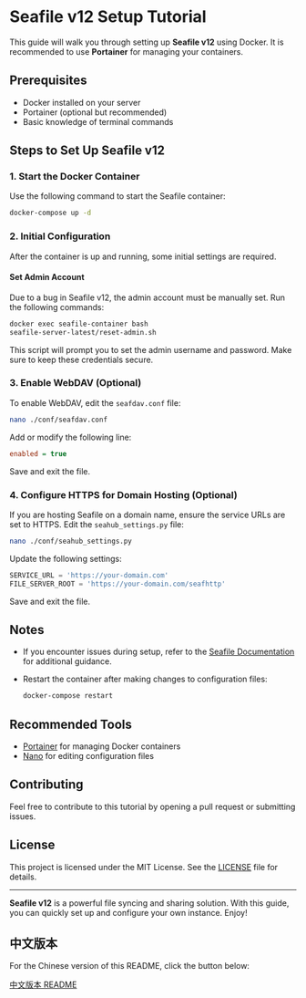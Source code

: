 # Seafile v12 Setup Tutorial

This guide will walk you through setting up **Seafile v12** using Docker. It is recommended to use **Portainer** for managing your containers.

## Prerequisites
- Docker installed on your server
- Portainer (optional but recommended)
- Basic knowledge of terminal commands

## Steps to Set Up Seafile v12

### 1. Start the Docker Container
Use the following command to start the Seafile container:

```bash
docker-compose up -d
```

### 2. Initial Configuration
After the container is up and running, some initial settings are required.

#### Set Admin Account
Due to a bug in Seafile v12, the admin account must be manually set. Run the following commands:

```bash
docker exec seafile-container bash
seafile-server-latest/reset-admin.sh
```

This script will prompt you to set the admin username and password. Make sure to keep these credentials secure.

### 3. Enable WebDAV (Optional)
To enable WebDAV, edit the `seafdav.conf` file:

```bash
nano ./conf/seafdav.conf
```

Add or modify the following line:

```ini
enabled = true
```

Save and exit the file.

### 4. Configure HTTPS for Domain Hosting (Optional)
If you are hosting Seafile on a domain name, ensure the service URLs are set to HTTPS. Edit the `seahub_settings.py` file:

```bash
nano ./conf/seahub_settings.py
```

Update the following settings:

```python
SERVICE_URL = 'https://your-domain.com'
FILE_SERVER_ROOT = 'https://your-domain.com/seafhttp'
```

Save and exit the file.

## Notes
- If you encounter issues during setup, refer to the [Seafile Documentation](https://manual.seafile.com/) for additional guidance.
- Restart the container after making changes to configuration files:

  ```bash
  docker-compose restart
  ```

## Recommended Tools
- [Portainer](https://www.portainer.io/) for managing Docker containers
- [Nano](https://www.nano-editor.org/) for editing configuration files

## Contributing
Feel free to contribute to this tutorial by opening a pull request or submitting issues.

## License
This project is licensed under the MIT License. See the [LICENSE](LICENSE) file for details.

---
**Seafile v12** is a powerful file syncing and sharing solution. With this guide, you can quickly set up and configure your own instance. Enjoy!

## 中文版本
For the Chinese version of this README, click the button below:

[中文版本 README](./README.zh.md)
